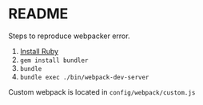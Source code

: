 # README

Steps to reproduce webpacker error.

1. [Install Ruby](https://www.ruby-lang.org/en/documentation/installation/)
2. `gem install bundler`
3. `bundle`
4. `bundle exec ./bin/webpack-dev-server`

Custom webpack is located in `config/webpack/custom.js`